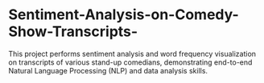 # Sentiment-Analysis-on-Comedy-Show-Transcripts-
This project performs sentiment analysis and word frequency visualization on transcripts of various stand-up comedians, demonstrating end-to-end Natural Language Processing (NLP) and data analysis skills.
